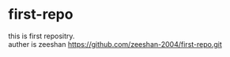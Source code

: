 # first-repo
this is first repositry.
<br>
auther is zeeshan
https://github.com/zeeshan-2004/first-repo.git

